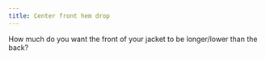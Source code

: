 ```yaml
---
title: Center front hem drop
---
```


How much do you want the front of your jacket to be longer/lower than the back?

